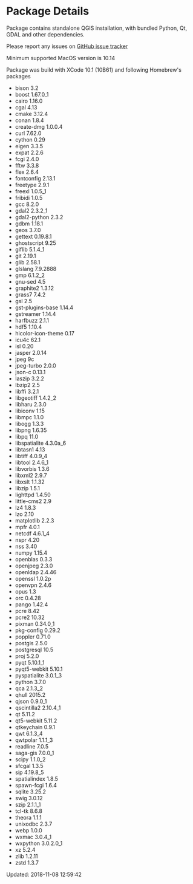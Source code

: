 # Package Details
Package contains standalone QGIS installation, with bundled Python, Qt, GDAL and other dependencies.

Please report any issues on [GitHub issue tracker](https://github.com/lutraconsulting/qgis-mac-packager/issues)

Minimum supported MacOS version is 10.14

Package was build with XCode 10.1 (10B61) and following Homebrew's packages

- bison 3.2
- boost 1.67.0_1
- cairo 1.16.0
- cgal 4.13
- cmake 3.12.4
- conan 1.8.4
- create-dmg 1.0.0.4
- curl 7.62.0
- cython 0.29
- eigen 3.3.5
- expat 2.2.6
- fcgi 2.4.0
- fftw 3.3.8
- flex 2.6.4
- fontconfig 2.13.1
- freetype 2.9.1
- freexl 1.0.5_1
- fribidi 1.0.5
- gcc 8.2.0
- gdal2 2.3.2_1
- gdal2-python 2.3.2
- gdbm 1.18.1
- geos 3.7.0
- gettext 0.19.8.1
- ghostscript 9.25
- giflib 5.1.4_1
- git 2.19.1
- glib 2.58.1
- glslang 7.9.2888
- gmp 6.1.2_2
- gnu-sed 4.5
- graphite2 1.3.12
- grass7 7.4.2
- gsl 2.5
- gst-plugins-base 1.14.4
- gstreamer 1.14.4
- harfbuzz 2.1.1
- hdf5 1.10.4
- hicolor-icon-theme 0.17
- icu4c 62.1
- isl 0.20
- jasper 2.0.14
- jpeg 9c
- jpeg-turbo 2.0.0
- json-c 0.13.1
- laszip 3.2.2
- lbzip2 2.5
- libffi 3.2.1
- libgeotiff 1.4.2_2
- libharu 2.3.0
- libiconv 1.15
- libmpc 1.1.0
- libogg 1.3.3
- libpng 1.6.35
- libpq 11.0
- libspatialite 4.3.0a_6
- libtasn1 4.13
- libtiff 4.0.9_4
- libtool 2.4.6_1
- libvorbis 1.3.6
- libxml2 2.9.7
- libxslt 1.1.32
- libzip 1.5.1
- lighttpd 1.4.50
- little-cms2 2.9
- lz4 1.8.3
- lzo 2.10
- matplotlib 2.2.3
- mpfr 4.0.1
- netcdf 4.6.1_4
- nspr 4.20
- nss 3.40
- numpy 1.15.4
- openblas 0.3.3
- openjpeg 2.3.0
- openldap 2.4.46
- openssl 1.0.2p
- openvpn 2.4.6
- opus 1.3
- orc 0.4.28
- pango 1.42.4
- pcre 8.42
- pcre2 10.32
- pixman 0.34.0_1
- pkg-config 0.29.2
- poppler 0.71.0
- postgis 2.5.0
- postgresql 10.5
- proj 5.2.0
- pyqt 5.10.1_1
- pyqt5-webkit 5.10.1
- pyspatialite 3.0.1_3
- python 3.7.0
- qca 2.1.3_2
- qhull 2015.2
- qjson 0.9.0_1
- qscintilla2 2.10.4_1
- qt 5.11.2
- qt5-webkit 5.11.2
- qtkeychain 0.9.1
- qwt 6.1.3_4
- qwtpolar 1.1.1_3
- readline 7.0.5
- saga-gis 7.0.0_1
- scipy 1.1.0_2
- sfcgal 1.3.5
- sip 4.19.8_5
- spatialindex 1.8.5
- spawn-fcgi 1.6.4
- sqlite 3.25.2
- swig 3.0.12
- szip 2.1.1_1
- tcl-tk 8.6.8
- theora 1.1.1
- unixodbc 2.3.7
- webp 1.0.0
- wxmac 3.0.4_1
- wxpython 3.0.2.0_1
- xz 5.2.4
- zlib 1.2.11
- zstd 1.3.7

Updated: 2018-11-08 12:59:42